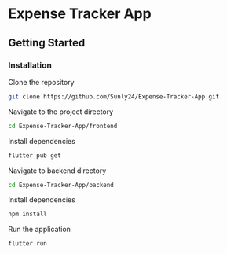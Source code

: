 # Expense Tracker App

## Getting Started

### Installation

 Clone the repository
```bash
git clone https://github.com/Sunly24/Expense-Tracker-App.git
```

 Navigate to the project directory
```bash
cd Expense-Tracker-App/frontend
```

 Install dependencies
```bash
flutter pub get
```

 Navigate to backend directory
```bash
cd Expense-Tracker-App/backend
```

 Install dependencies
```bash
npm install
```

 Run the application
```bash
flutter run
```
